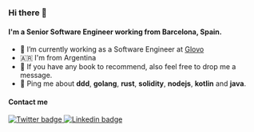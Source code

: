 ### Hi there 👋

#### I'm a Senior Software Engineer working from Barcelona, Spain.

- 🔭 I’m currently working as a Software Engineer at [Glovo](https://glovoapp.com/)
- 🇦🇷 I'm from Argentina
- 📖 If you have any book to recommend, also feel free to drop me a message.
- 💬 Ping me about **ddd**, **golang**, **rust**, **solidity**, **nodejs**, **kotlin** and **java**.

#### Contact me
<a href="https://twitter.com/0xJMC">
  <img src="https://img.shields.io/badge/Twitter-1DA1F2?style=for-the-badge&logo=twitter&logoColor=white" alt="Twitter badge" />
</a>
<a href="https://www.linkedin.com/in/juanmacugat/">
  <img src="https://img.shields.io/badge/LinkedIn-0077B5?style=for-the-badge&logo=linkedin&logoColor=white" alt="Linkedin badge"  />
</a>
